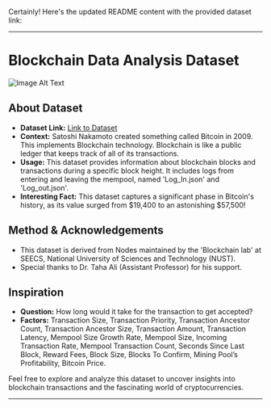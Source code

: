 Certainly! Here's the updated README content with the provided dataset link:

---

# Blockchain Data Analysis Dataset
![Image Alt Text](https://bigthink.com/wp-content/uploads/2018/08/origin-43.jpg?w=640)

## About Dataset
- **Dataset Link:** [Link to Dataset](https://www.kaggle.com/datasets/itshaseebsaeed/bitcoin-mempool-state-data)
- **Context:** Satoshi Nakamoto created something called Bitcoin in 2009. This implements Blockchain technology. Blockchain is like a public ledger that keeps track of all of its transactions.
- **Usage:** This dataset provides information about blockchain blocks and transactions during a specific block height. It includes logs from entering and leaving the mempool, named 'Log_In.json' and 'Log_out.json'.
- **Interesting Fact:** This dataset captures a significant phase in Bitcoin's history, as its value surged from $19,400 to an astonishing $57,500!

## Method & Acknowledgements
- This dataset is derived from Nodes maintained by the 'Blockchain lab' at SEECS, National University of Sciences and Technology (NUST).
- Special thanks to Dr. Taha Ali (Assistant Professor) for his support.

## Inspiration
- **Question:** How long would it take for the transaction to get accepted?
- **Factors:** Transaction Size, Transaction Priority, Transaction Ancestor Count, Transaction Ancestor Size, Transaction Amount, Transaction Latency, Mempool Size Growth Rate, Mempool Size, Incoming Transaction Rate, Mempool Transaction Count, Seconds Since Last Block, Reward Fees, Block Size, Blocks To Confirm, Mining Pool’s Profitability, Bitcoin Price.

Feel free to explore and analyze this dataset to uncover insights into blockchain transactions and the fascinating world of cryptocurrencies.

---
